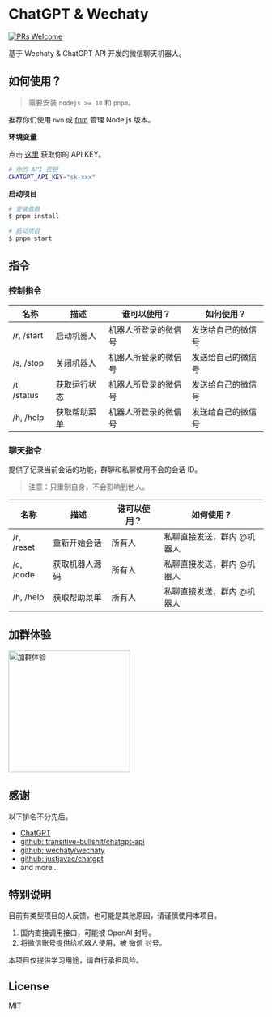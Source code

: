 # ChatGPT & Wechaty

<a href="https://git1.mediinfo.cn/mdfe/developer/web-docs/-/merge_requests" target="_blank" rel="noopener noreferrer">
  <img src="https://img.shields.io/badge/PRs-welcome-brightgreen?style=flat-square" alt="PRs Welcome" />
</a>

基于 Wechaty & ChatGPT API 开发的微信聊天机器人。

## 如何使用？

> 需要安装 `nodejs >= 18` 和 `pnpm`。

推荐你们使用 `nvm` 或 [fnm][fnm] 管理 Node.js 版本。

**环境变量**

点击 [这里](https://platform.openai.com/account/api-keys) 获取你的 API KEY。

```sh
# 你的 API 密钥
CHATGPT_API_KEY="sk-xxx"
```

**启动项目**

```sh
# 安装依赖
$ pnpm install

# 启动项目
$ pnpm start
```

## 指令

### 控制指令

| 名称        | 描述         | 谁可以使用？         | 如何使用？         |
| ----------- | ------------ | -------------------- | ------------------ |
| /r, /start  | 启动机器人   | 机器人所登录的微信号 | 发送给自己的微信号 |
| /s, /stop   | 关闭机器人   | 机器人所登录的微信号 | 发送给自己的微信号 |
| /t, /status | 获取运行状态 | 机器人所登录的微信号 | 发送给自己的微信号 |
| /h, /help   | 获取帮助菜单 | 机器人所登录的微信号 | 发送给自己的微信号 |

### 聊天指令

提供了记录当前会话的功能，群聊和私聊使用不会的会话 ID。

> 注意：只重制自身，不会影响到他人。

| 名称       | 描述           | 谁可以使用？ | 如何使用？                 |
| ---------- | -------------- | ------------ | -------------------------- |
| /r, /reset | 重新开始会话   | 所有人       | 私聊直接发送，群内 @机器人 |
| /c, /code  | 获取机器人源码 | 所有人       | 私聊直接发送，群内 @机器人 |
| /h, /help  | 获取帮助菜单   | 所有人       | 私聊直接发送，群内 @机器人 |

## 加群体验

<img src="https://user-images.githubusercontent.com/7506913/227771731-ed6febf3-a6bb-44c7-95d6-b48acd4fdf0c.jpeg" alt="加群体验" width="240px" />

## 感谢

以下排名不分先后。

- [ChatGPT](https://openai.com/)
- [github: transitive-bullshit/chatgpt-api](https://github.com/transitive-bullshit/chatgpt-api)
- [github: wechaty/wechaty](https://github.com/wechaty/wechaty)
- [github: justjavac/chatgpt](https://github.com/justjavac/chatgpt)
- and more...

## 特别说明

目前有类型项目的人反馈，也可能是其他原因，请谨慎使用本项目。

1. 国内直接调用接口，可能被 OpenAI 封号。
2. 将微信账号提供给机器人使用，被 微信 封号。

本项目仅提供学习用途，请自行承担风险。

## License

MIT

[fnm]: https://github.com/Schniz/fnm
